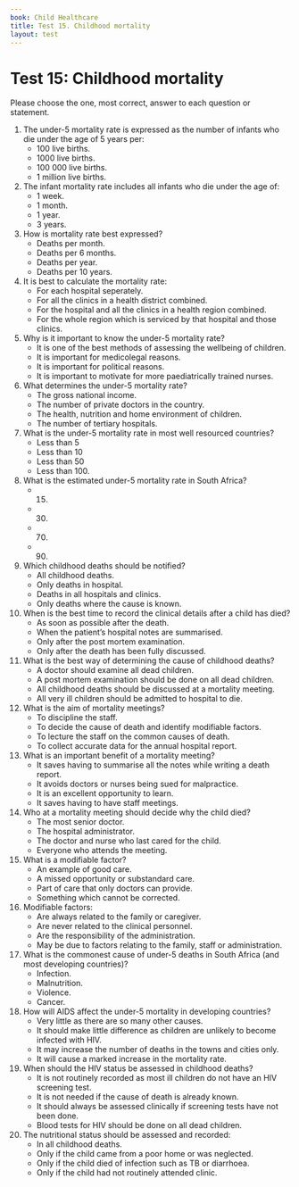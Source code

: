 ```yaml
---
book: Child Healthcare
title: Test 15. Childhood mortality
layout: test
---
```


# Test 15: Childhood mortality

Please choose the one, most correct, answer to each question or statement.

1.	The under-5 mortality rate is expressed as the number of infants who die under the age of 5 years per:
	*	100 live births.
	*	1000 live births.
	*	100 000 live births.
	*	1 million live births.
2.	The infant mortality rate includes all infants who die under the age of:
	*	1 week.
	*	1 month.
	*	1 year.
	*	3 years.
3.	How is mortality rate best expressed?
	*	Deaths per month.
	*	Deaths per 6 months.
	*	Deaths per year.
	*	Deaths per 10 years.
4.	It is best to calculate the mortality rate:
	*	For each hospital seperately.
	*	For all the clinics in a health district combined.
	*	For the hospital and all the clinics in a health region combined.
	*	For the whole region which is serviced by that hospital and those clinics.
5.	Why is it important to know the under-5 mortality rate?
	*	It is one of the best methods of assessing the wellbeing of children.
	*	It is important for medicolegal reasons.
	*	It is important for political reasons.
	*	It is important to motivate for more paediatrically trained nurses.
6.	What determines the under-5 mortality rate?
	*	The gross national income.
	*	The number of private doctors in the country.
	*	The health, nutrition and home environment of children.
	*	The number of tertiary hospitals.
7.	What is the under-5 mortality rate in most well resourced countries?
	*	Less than 5
	*	Less than 10
	*	Less than 50
	*	Less than 100.	
8.	What is the estimated under-5 mortality rate in South Africa?
	*	15.	
	*	30.	
	*	70.	
	*	90.	
9.	Which childhood deaths should be notified?
	*	All childhood deaths.
	*	Only deaths in hospital.
	*	Deaths in all hospitals and clinics.
	*	Only deaths where the cause is known.
10.	When is the best time to record the clinical details after a child has died?
	*	As soon as possible after the death.
	*	When the patient’s hospital notes are summarised.
	*	Only after the post mortem examination.
	*	Only after the death has been fully discussed.
11.	What is the best way of determining the cause of childhood deaths?
	*	A doctor should examine all dead children.
	*	A post mortem examination should be done on all dead children.
	*	All childhood deaths should be discussed at a mortality meeting.
	*	All very ill children should be admitted to hospital to die.
12.	What is the aim of mortality meetings?
	*	To discipline the staff.
	*	To decide the cause of death and identify modifiable factors.
	*	To lecture the staff on the common causes of death.
	*	To collect accurate data for the annual hospital report.
13.	What is an important benefit of a mortality meeting?
	*	It saves having to summarise all the notes while writing a death report.
	*	It avoids doctors or nurses being sued for malpractice.
	*	It is an excellent opportunity to learn.
	*	It saves having to have staff meetings.
14.	Who at a mortality meeting should decide why the child died?
	*	The most senior doctor.
	*	The hospital administrator.
	*	The doctor and nurse who last cared for the child.
	*	Everyone who attends the meeting.
15.	What is a modifiable factor?
	*	An example of good care.
	*	A missed opportunity or substandard care.
	*	Part of care that only doctors can provide.
	*	Something which cannot be corrected.
16.	Modifiable factors:
	*	Are always related to the family or caregiver.
	*	Are never related to the clinical personnel.
	*	Are the responsibility of the administration.
	*	May be due to factors relating to the family, staff or administration.
17.	What is the commonest cause of under-5 deaths in South Africa (and most developing countries)?
	*	Infection.
	*	Malnutrition.
	*	Violence.
	*	Cancer.
18.	How will AIDS affect the under-5 mortality in developing countries?
	*	Very little as there are so many other causes.
	*	It should make little difference as children are unlikely to become infected with HIV.
	*	It may increase the number of deaths in the towns and cities only.
	*	It will cause a marked increase in the mortality rate.
19.	When should the HIV status be assessed in childhood deaths?
	*	It is not routinely recorded as most ill children do not have an HIV screening test.
	*	It is not needed if the cause of death is already known.
	*	It should always be assessed clinically if screening tests have not been done.
	*	Blood tests for HIV should be done on all dead children.
20.	The nutritional status should be assessed and recorded:
	*	In all childhood deaths.
	*	Only if the child came from a poor home or was neglected.
	*	Only if the child died of infection such as TB or diarrhoea.
	*	Only if the child had not routinely attended clinic.
